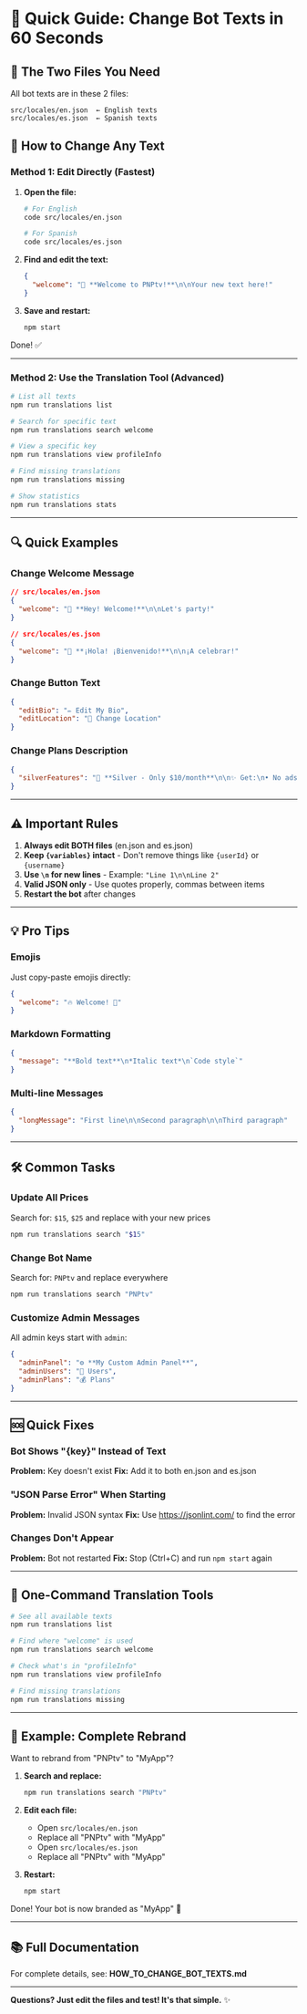# 🚀 Quick Guide: Change Bot Texts in 60 Seconds

## 📝 The Two Files You Need

All bot texts are in these 2 files:

```
src/locales/en.json  ← English texts
src/locales/es.json  ← Spanish texts
```

## 🎯 How to Change Any Text

### Method 1: Edit Directly (Fastest)

1. **Open the file:**
   ```bash
   # For English
   code src/locales/en.json

   # For Spanish
   code src/locales/es.json
   ```

2. **Find and edit the text:**
   ```json
   {
     "welcome": "💫 **Welcome to PNPtv!**\n\nYour new text here!"
   }
   ```

3. **Save and restart:**
   ```bash
   npm start
   ```

Done! ✅

---

### Method 2: Use the Translation Tool (Advanced)

```bash
# List all texts
npm run translations list

# Search for specific text
npm run translations search welcome

# View a specific key
npm run translations view profileInfo

# Find missing translations
npm run translations missing

# Show statistics
npm run translations stats
```

---

## 🔍 Quick Examples

### Change Welcome Message
```json
// src/locales/en.json
{
  "welcome": "🎉 **Hey! Welcome!**\n\nLet's party!"
}

// src/locales/es.json
{
  "welcome": "🎉 **¡Hola! ¡Bienvenido!**\n\n¡A celebrar!"
}
```

### Change Button Text
```json
{
  "editBio": "✏️ Edit My Bio",
  "editLocation": "📍 Change Location"
}
```

### Change Plans Description
```json
{
  "silverFeatures": "🥈 **Silver - Only $10/month**\n\n✨ Get:\n• No ads\n• Cool badge\n• Priority support"
}
```

---

## ⚠️ Important Rules

1. **Always edit BOTH files** (en.json and es.json)
2. **Keep `{variables}` intact** - Don't remove things like `{userId}` or `{username}`
3. **Use `\n` for new lines** - Example: `"Line 1\n\nLine 2"`
4. **Valid JSON only** - Use quotes properly, commas between items
5. **Restart the bot** after changes

---

## 💡 Pro Tips

### Emojis
Just copy-paste emojis directly:
```json
{
  "welcome": "🔥 Welcome! 💎"
}
```

### Markdown Formatting
```json
{
  "message": "**Bold text**\n*Italic text*\n`Code style`"
}
```

### Multi-line Messages
```json
{
  "longMessage": "First line\n\nSecond paragraph\n\nThird paragraph"
}
```

---

## 🛠️ Common Tasks

### Update All Prices
Search for: `$15`, `$25` and replace with your new prices

```bash
npm run translations search "$15"
```

### Change Bot Name
Search for: `PNPtv` and replace everywhere

```bash
npm run translations search "PNPtv"
```

### Customize Admin Messages
All admin keys start with `admin`:

```json
{
  "adminPanel": "⚙️ **My Custom Admin Panel**",
  "adminUsers": "👥 Users",
  "adminPlans": "💰 Plans"
}
```

---

## 🆘 Quick Fixes

### Bot Shows "{key}" Instead of Text
**Problem:** Key doesn't exist
**Fix:** Add it to both en.json and es.json

### "JSON Parse Error" When Starting
**Problem:** Invalid JSON syntax
**Fix:** Use https://jsonlint.com/ to find the error

### Changes Don't Appear
**Problem:** Bot not restarted
**Fix:** Stop (Ctrl+C) and run `npm start` again

---

## 📱 One-Command Translation Tools

```bash
# See all available texts
npm run translations list

# Find where "welcome" is used
npm run translations search welcome

# Check what's in "profileInfo"
npm run translations view profileInfo

# Find missing translations
npm run translations missing
```

---

## 🎨 Example: Complete Rebrand

Want to rebrand from "PNPtv" to "MyApp"?

1. **Search and replace:**
   ```bash
   npm run translations search "PNPtv"
   ```

2. **Edit each file:**
   - Open `src/locales/en.json`
   - Replace all "PNPtv" with "MyApp"
   - Open `src/locales/es.json`
   - Replace all "PNPtv" with "MyApp"

3. **Restart:**
   ```bash
   npm start
   ```

Done! Your bot is now branded as "MyApp" 🎉

---

## 📚 Full Documentation

For complete details, see: **HOW_TO_CHANGE_BOT_TEXTS.md**

---

**Questions? Just edit the files and test! It's that simple.** ✨
